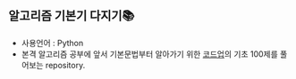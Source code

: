 ## 알고리즘 기본기 다지기📚
- 사용언어 : Python
- 본격 알고리즘 공부에 앞서 기본문법부터 알아가기 위한 [코드업](https://codeup.kr/problemsetsol.php?psid=23)의 기초 100제를 풀어보는 repository.

